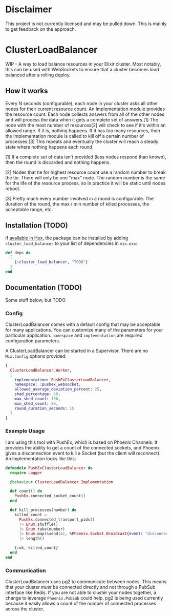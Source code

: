 # Disclaimer

This project is not currently licensed and may be pulled down. This is mainly to get feedback on the approach.

# ClusterLoadBalancer

WIP - A way to load balance resources in your Elixir cluster. Most notably, this can be used with WebSockets to
ensure that a cluster becomes load balanced after a rolling deploy.

## How it works

Every N seconds (configurable), each node in your cluster asks all other nodes for their current resource
count. An Implementation module provides the resource count. Each node collects answers from all of the other
nodes and will process the data when it gets a complete set of answers.[1] The node with the most number of
resources[2] will check to see if it's within an allowed range. If it is, nothing happens. If it has too many
resources, then the Implementation module is called to kill off a certain number of processes.[3] This repeats
and eventually the cluster will reach a steady state where nothing happens each round.

[1] If a complete set of data isn't provided (less nodes respond than known), then the round is discarded and nothing
happens.

[2] Nodes that tie for highest resource count use a random number to break the tie. There will only be one "max" node.
The random number is the same for the life of the resource process, so in practice it will be static until nodes reboot.

[3] Pretty much every number involved in a round is configurable. The duration of the round, the max / min number of
killed processes, the acceptable range, etc.

## Installation (TODO)

If [available in Hex](https://hex.pm/docs/publish), the package can be installed
by adding `cluster_load_balancer` to your list of dependencies in `mix.exs`:

```elixir
def deps do
  [
    {:cluster_load_balancer, "TODO"}
  ]
end
```

## Documentation (TODO)

Some stuff below, but TODO

### Config

ClusterLoadBalancer comes with a default config that may be acceptable for many applications. You can customize
many of the parameters for your particular application. `namespace` and `implementation` are required configuration
parameters.

A ClusterLoadBalancer can be started in a Supervisor. There are no `Mix.Config` options provided:

```elixir
{
  ClusterLoadBalancer.Worker,
  [
    implementation: PushExClusterLoadBalancer,
    namespace: :pushex_websocket,
    allowed_average_deviation_percent: 25,
    shed_percentage: 50,
    max_shed_count: 100,
    min_shed_count: 20,
    round_duration_seconds: 15
  ]
}
```

### Example Usage

I am using this tool with PushEx, which is based on Phoenix Channels. It provides the ability to get a count
of the connected sockets, and Phoenix gives a disconnection event to kill a Socket (but the client will reconnect).
An implementation looks like this:

```elixir
defmodule PushExClusterLoadBalancer do
  require Logger

  @behaviour ClusterLoadBalancer.Implementation

  def count() do
    PushEx.connected_socket_count()
  end

  def kill_processes(number) do
    killed_count =
      PushEx.connected_transport_pids()
      |> Enum.shuffle()
      |> Enum.take(number)
      |> Enum.map(&send(&1, %Phoenix.Socket.Broadcast{event: "disconnect"}))
      |> length()

    {:ok, killed_count}
  end
end
```

### Communication

ClusterLoadBalancer uses pg2 to communicate between nodes. This means that your cluster *must* be connected
directly and not through a PubSub interface like Redis. If you are not able to cluster your nodes together, a
change to leverage `Phoenix.PubSub` could help. pg2 is being used currently because it easily allows a count
of the number of connected processes across the cluster.
